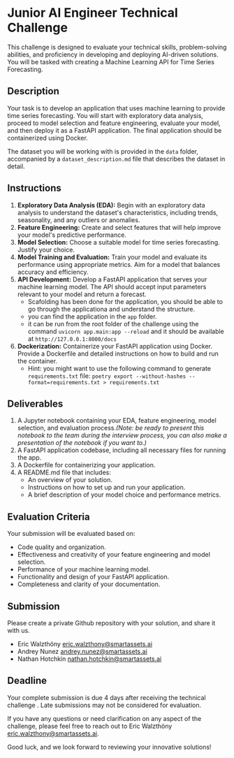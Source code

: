 # Junior AI Engineer Technical Challenge

This challenge is designed to evaluate your technical skills, problem-solving abilities, and proficiency in developing and deploying AI-driven solutions. You will be tasked with creating a Machine Learning API for Time Series Forecasting.

## Description

Your task is to develop an application that uses machine learning to provide time series forecasting. You will start with exploratory data analysis, proceed to model selection and feature engineering, evaluate your model, and then deploy it as a FastAPI application. The final application should be containerized using Docker.

The dataset you will be working with is provided in the `data` folder, accompanied by a `dataset_description.md` file that describes the dataset in detail.

## Instructions

1. **Exploratory Data Analysis (EDA):** Begin with an exploratory data analysis to understand the dataset's characteristics, including trends, seasonality, and any outliers or anomalies.
2. **Feature Engineering:** Create and select features that will help improve your model's predictive performance.
3. **Model Selection:** Choose a suitable model for time series forecasting. Justify your choice.
4. **Model Training and Evaluation:** Train your model and evaluate its performance using appropriate metrics. Aim for a model that balances accuracy and efficiency.
5. **API Development:** Develop a FastAPI application that serves your machine learning model. The API should accept input parameters relevant to your model and return a forecast.
    - Scafolding has been done for the application, you should be able to go through the applicationa and understand the structure.
    - you can find the application in the `app` folder.
    - it can be run from the root folder of the challenge using the command `uvicorn app.main:app --reload` and it should be available at `http://127.0.0.1:8000/docs`
6. **Dockerization:** Containerize your FastAPI application using Docker. Provide a Dockerfile and detailed instructions on how to build and run the container.
    - Hint: you might want to use the following command to generate `requirements.txt` file: `poetry export --without-hashes --format=requirements.txt > requirements.txt`


## Deliverables

1. A Jupyter notebook containing your EDA, feature engineering, model selection, and evaluation process.*(Note: be ready to present this notebook to the team during the interview process, you can also make a presentation of the notebook if you want to.)*
2. A FastAPI application codebase, including all necessary files for running the app.
3. A Dockerfile for containerizing your application.
4. A README.md file that includes:
   - An overview of your solution.
   - Instructions on how to set up and run your application.
   - A brief description of your model choice and performance metrics.

## Evaluation Criteria

Your submission will be evaluated based on:

- Code quality and organization.
- Effectiveness and creativity of your feature engineering and model selection.
- Performance of your machine learning model.
- Functionality and design of your FastAPI application.
- Completeness and clarity of your documentation.

## Submission

Please create a private Github repository with your solution, and share it with us.
- Eric Walzthöny eric.walzthony@smartassets.ai
- Andrey Nunez andrey.nunez@smartassets.ai
- Nathan Hotchkin nathan.hotchkin@smartassets.ai

## Deadline

Your complete submission is due 4 days after receiving the technical challenge . Late submissions may not be considered for evaluation.

If you have any questions or need clarification on any aspect of the challenge, please feel free to reach out to Eric Walzthöny eric.walzthony@smartassets.ai.

Good luck, and we look forward to reviewing your innovative solutions!